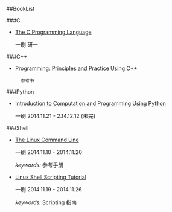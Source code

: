 ##BookList


###C 

* [The C Programming Language](http://book.douban.com/subject/1236999/)

	一刷 研一


###C++

* [Programming: Principles and Practice Using C++](http://book.douban.com/subject/4875599/)

        参考书

###Python

* [Introduction to Computation and Programming Using Python](http://book.douban.com/subject/20437815/)

	一刷 2014.11.21 - 2.14.12.12 (未完)
	

	
###Shell

* [The Linux Command Line](http://book.douban.com/subject/6806862/)  

	一刷 2014.11.10 - 2014.11.20
	
	*keywords:* 参考手册
	


* [Linux Shell Scripting Tutorial](http://bash.cyberciti.biz/wiki/index.php?title=Main_Page)

	一刷 2014.11.19 - 2014.11.26

    *keywords:* Scripting 指南
